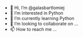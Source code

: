 - 👋 Hi, I’m @galasbartlomiej
- 👀 I’m interested in Python
- 🌱 I’m currently learning Python
- 💞️ I’m looking to collaborate on ...
- 📫 How to reach me ...

<!---
galasbartlomiej/galasbartlomiej is a ✨ special ✨ repository because its `README.md` (this file) appears on your GitHub profile.
You can click the Preview link to take a look at your changes.
--->
